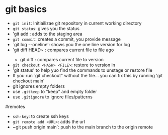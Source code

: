 # git basics
- `git init`: Initiailizae git repository in current working directory
- `git status`: gives you the status
- 'git add <FILE>: adds <FILE> to the staging area
- `git commit`: creates a commit, you provide message
- `git log --oneline': shows you the one line version for log
- 'git diff HEAD~<NUM> <FILE>: compares current file to file <NUM> ago
	- git diff <HASH> <FILE>: compares current file to <HASH> version
- `git checkout <HASH> <FILE>`: restore <FILE> to version in <HASH>
- 'git status' to help yuo find the commands to unstage or restore file
- If you run `git checkout" without the file... you can fix this by running 'git checkout main'
- git ignores empty folders
- use `.gitkeep` to "keep" and empty folder
- use `.gitignore` to ignore files/patterns
	
#remotes
- `ssh-key`: to create ssh keys
- `git remote add <URL>`: adds the url
- ~git push origin main`: push to the main branch to the origin remote
	

